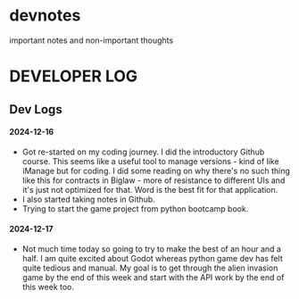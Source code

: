 # devnotes
 important notes and non-important thoughts

# DEVELOPER LOG

## Dev Logs

#### 2024-12-16

- Got re-started on my coding journey. I did the introductory Github course. This seems like a useful tool to manage versions - kind of like iManage but for coding. I did some reading on why there's no such thing like this for contracts in Biglaw - more of resistance to different UIs and it's just not optimized for that. Word is the best fit for that application.
- I also started taking notes in Github.
- Trying to start the game project from python bootcamp book.

#### 2024-12-17

- Not much time today so going to try to make the best of an hour and a half. I am quite excited about Godot whereas python game dev has felt quite tedious and manual. My goal is to get through the alien invasion game by the end of this week and start with the API work by the end of this week too.